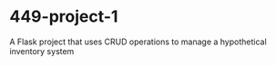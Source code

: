 # 449-project-1
A Flask project that uses CRUD operations to manage a hypothetical inventory system
